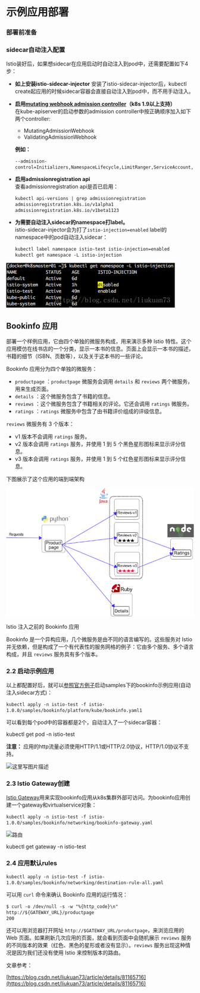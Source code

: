 # 示例应用部署

### 部署前准备 <a id="&#x90E8;&#x7F72;&#x5E94;&#x7528;"></a>

### sidecar自动注入配置 <a id="21-sidecar&#x81EA;&#x52A8;&#x6CE8;&#x5165;&#x914D;&#x7F6E;"></a>

Istio装好后，如果想sidecar在应用启动时自动注入到pod中，还需要配置如下4步：

* **如上安装istio-sidecar-injector**  安装了istio-sidecar-injector后，kubectl create起应用的时候sidecar容器会直接自动注入到pod中，而不用手动注入。
* **启用**[**mutating webhook admission controller**](https://kubernetes.io/docs/admin/admission-controllers/)**（k8s 1.9以上支持）**   
  在kube-apiserver的启动参数的admission controller中按正确顺序加入如下两个controller:

  * MutatingAdmissionWebhook
  * ValidatingAdmissionWebhook

  **例如：**

  ```text
  --admission-control=Initializers,NamespaceLifecycle,LimitRanger,ServiceAccount,DefaultStorageClass,MutatingAdmissionWebhook,ValidatingAdmissionWebhook,ResourceQuota1
  ```

* **启用admissionregistration api**   
  查看admissionregistration api是否已启用：

  ```text
  kubectl api-versions | grep admissionregistration
  admissionregistration.k8s.io/v1alpha1
  admissionregistration.k8s.io/v1beta1123
  ```

* **为需要自动注入sidecar的namespace打label。**   
  istio-sidecar-injector会为打了`istio-injection=enabled` label的namespace中的pod自动注入sidecar：

  ```text
  kubectl label namespace istio-test istio-injection=enabled
  kubectl get namespace -L istio-injection
  ```

![](../../.gitbook/assets/image%20%2851%29.png)

## Bookinfo 应用 <a id="title"></a>

部署一个样例应用，它由四个单独的微服务构成，用来演示多种 Istio 特性。这个应用模仿在线书店的一个分类，显示一本书的信息。页面上会显示一本书的描述，书籍的细节（ISBN、页数等），以及关于这本书的一些评论。

Bookinfo 应用分为四个单独的微服务：

* `productpage` ：`productpage` 微服务会调用 `details` 和 `reviews` 两个微服务，用来生成页面。
* `details` ：这个微服务包含了书籍的信息。
* `reviews` ：这个微服务包含了书籍相关的评论。它还会调用 `ratings` 微服务。
* `ratings` ：`ratings` 微服务中包含了由书籍评价组成的评级信息。

`reviews` 微服务有 3 个版本：

* v1 版本不会调用 `ratings` 服务。
* v2 版本会调用 `ratings` 服务，并使用 1 到 5 个黑色星形图标来显示评分信息。
* v3 版本会调用 `ratings` 服务，并使用 1 到 5 个红色星形图标来显示评分信息。

下图展示了这个应用的端到端架构

![](../../.gitbook/assets/image%20%28124%29.png)

Istio 注入之前的 Bookinfo 应用

Bookinfo 是一个异构应用，几个微服务是由不同的语言编写的。这些服务对 Istio 并无依赖，但是构成了一个有代表性的服务网格的例子：它由多个服务、多个语言构成，并且 `reviews` 服务具有多个版本。

### 2.2 启动示例应用 <a id="22-&#x542F;&#x52A8;&#x793A;&#x4F8B;&#x5E94;&#x7528;"></a>

以上都配置好后，就可以[参照官方例子](https://istio.io/docs/guides/bookinfo/)启动samples下的bookinfo示例应用\(自动注入sidecar方式\)：

```text
kubectl apply -n istio-test -f istio-1.0.0/samples/bookinfo/platform/kube/bookinfo.yaml1
```

可以看到每个pod中的容器都是2个，自动注入了一个sidecar容器：

 kubectl get pod -n istio-test  
   
**注意：** 应用的http流量必须使用HTTP/1.1或HTTP/2.0协议，HTTP/1.0协议不支持。

![&#x8FD9;&#x91CC;&#x5199;&#x56FE;&#x7247;&#x63CF;&#x8FF0;](https://img-blog.csdn.net/20180802162817142?watermark/2/text/aHR0cHM6Ly9ibG9nLmNzZG4ubmV0L2xpdWt1YW43Mw==/font/5a6L5L2T/fontsize/400/fill/I0JBQkFCMA==/dissolve/70)

### 2.3 Istio Gateway创建 <a id="23-istio-gateway&#x521B;&#x5EFA;"></a>

[Istio Gateway](https://istio.io/docs/concepts/traffic-management/#gateways)用来实现bookinfo应用从k8s集群外部可访问。为bookinfo应用创建一个gateway和virtualservice对象：

```text
kubectl apply -n istio-test -f istio-1.0.0/samples/bookinfo/networking/bookinfo-gateway.yaml
```

![&#x8DEF;&#x7531;](https://img-blog.csdn.net/20180802164924217?watermark/2/text/aHR0cHM6Ly9ibG9nLmNzZG4ubmV0L2xpdWt1YW43Mw==/font/5a6L5L2T/fontsize/400/fill/I0JBQkFCMA==/dissolve/70)

kubectl get gateway -n istio-test

### 2.4 应用默认rules <a id="24-&#x5E94;&#x7528;&#x9ED8;&#x8BA4;rules"></a>

```text
kubectl apply -n istio-test -f istio-1.0.0/samples/bookinfo/networking/destination-rule-all.yaml
```

可以用 `curl` 命令来确认 Bookinfo 应用的运行情况：

```text
$ curl -o /dev/null -s -w "%{http_code}\n" http://${GATEWAY_URL}/productpage
200
```

还可以用浏览器打开网址 `http://$GATEWAY_URL/productpage`，来浏览应用的 Web 页面。如果刷新几次应用的页面，就会看到页面中会随机展示 `reviews` 服务的不同版本的效果（红色、黑色的星形或者没有显示）。`reviews` 服务出现这种情况是因为我们还没有使用 Istio 来控制版本的路由。





文章参考：

 [https://blog.csdn.net/liukuan73/article/details/81165716](https://blog.csdn.net/liukuan73/article/details/81165716)

